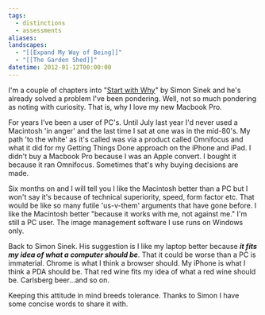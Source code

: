```yaml
---
tags:
  - distinctions
  - assessments
aliases: 
landscapes:
  - "[[Expand My Way of Being]]"
  - "[[The Garden Shed]]"
datetime: 2012-01-12T00:00:00
---
```

I'm a couple of chapters into "[Start with Why](https://www.goodreads.com/book/show/7108725-start-with-why)" by Simon Sinek and he's already solved a problem I've been pondering. Well, not so much pondering as noting with curiosity. That is, why I love my new Macbook Pro.

For years I've been a user of PC's. Until July last year I'd never used a Macintosh 'in anger' and the last time I sat at one was in the mid-80's. My path 'to the white' as it's called was via a product called Omnifocus and what it did for my Getting Things Done approach on the iPhone and iPad. I didn't buy a Macbook Pro because I was an Apple convert. I bought it because it ran Omnifocus. Sometimes that's why buying decisions are made.

Six months on and I will tell you I like the Macintosh better than a PC but I won't say it's because of technical superiority, speed, form factor etc. That would be like so many futile 'us-v-them' arguments that have gone before. I like the Macintosh better "because it works with me, not against me." I'm still a PC user. The image management software I use runs on Windows only.

Back to Simon Sinek. His suggestion is I like my laptop better because ***it fits my idea of what a computer should be***. That it could be worse than a PC is immaterial. Chrome is what I think a browser should. My iPhone is what I think a PDA should be. That red wine fits my idea of what a red wine should be. Carlsberg beer...and so on.

Keeping this attitude in mind breeds tolerance. Thanks to Simon I have some concise words to share it with.